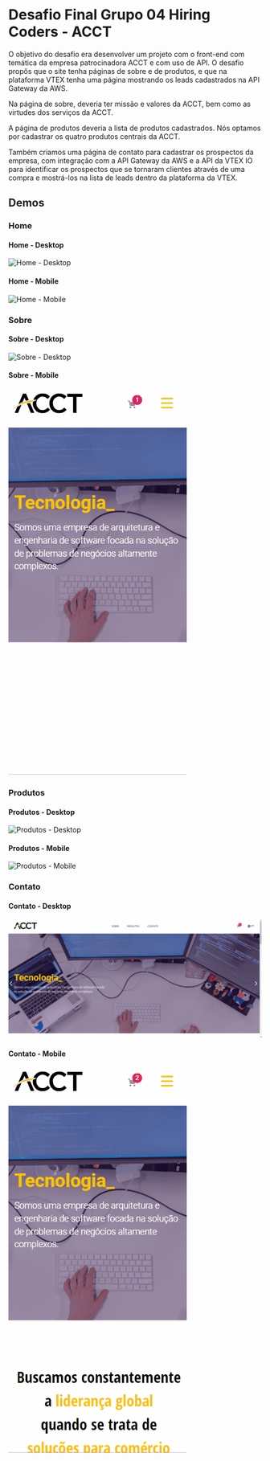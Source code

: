 # Desafio Final Grupo 04 Hiring Coders - ACCT

O objetivo do desafio era desenvolver um projeto com o front-end com temática da empresa patrocinadora ACCT e com uso de API. O desafio propôs que o site tenha páginas de sobre e de produtos, e que na plataforma VTEX tenha uma página mostrando os leads cadastrados na API Gateway da AWS. 

Na página de sobre, deveria ter missão e valores da ACCT, bem como as virtudes dos serviços da ACCT.

A página de produtos deveria a lista de produtos cadastrados. Nós optamos por cadastrar os quatro produtos centrais da ACCT.

Também criamos uma página de contato para cadastrar os prospectos da empresa, com integração com a API Gateway da AWS e a API da VTEX IO para identificar os prospectos que se tornaram clientes através de uma compra e mostrá-los na lista de leads dentro da plataforma da VTEX.

## Demos

### Home

#### Home - Desktop

![Home - Desktop](demos/desafiofinal-home.gif)

#### Home - Mobile

![Home - Mobile](demos/desafiofinal-m-home.gif)

### Sobre

#### Sobre - Desktop

![Sobre - Desktop](demos/desafiofinal-sobre.gif)

#### Sobre - Mobile

![Sobre - Mobile](demos/desafiofinal-m-sobre.gif)

### Produtos

#### Produtos - Desktop

![Produtos - Desktop](demos/desafiofinal-produtos.gif)

#### Produtos - Mobile

![Produtos - Mobile](demos/desafiofinal-m-produtos.gif)

### Contato

#### Contato - Desktop

![Sobre - Contato Desktop](demos/desafiofinal-contato.gif)

#### Contato - Mobile

![Contato - Mobile](demos/desafiofinal-m-contato.gif)
